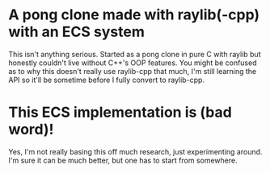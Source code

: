 # A pong clone made with raylib(-cpp) with an ECS system
This isn't anything serious. Started as a pong clone in pure C with raylib but honestly couldn't live without C++'s OOP features. You might be confused as to why this doesn't really use raylib-cpp that much, I'm still learning the API so it'll be sometime before I fully convert to raylib-cpp.

# This ECS implementation is (bad word)!
Yes, I'm not really basing this off much research, just experimenting around. I'm sure it can be much better, but one has to start from somewhere. 
